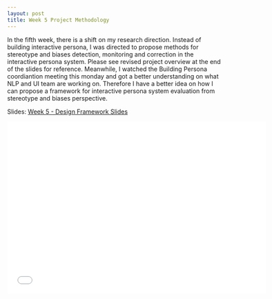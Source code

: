 ```yaml
---
layout: post
title: Week 5 Project Methodology
---
```


In the fifth week, there is a shift on my research direction. Instead of building interactive persona, I was directed to propose methods for stereotype and biases detection, monitoring and correction in the interactive persona system. Please see revised project overview at the end of the slides for reference. Meanwhile, I watched the Building Persona coordiantion meeting this monday and got a better understanding on what NLP and UI team are working on. Therefore I have a better idea on how I can propose a framework for interactive persona system evaluation from stereotype and biases perspective.


Slides: [Week 5 - Design Framework Slides](/files/Week5-DesignFramework.pdf)

<embed src="/files/Week5-DesignFramework.pdf" width="600" height="400" type="application/pdf">
